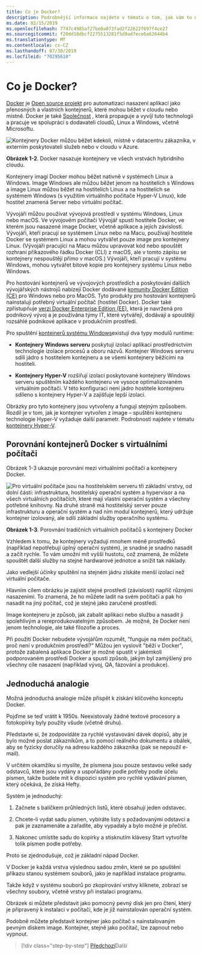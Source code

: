 ```yaml
---
title: Co je Docker?
description: Podrobnější informace najdete v tématu o tom, jak vám to může porozumět.
ms.date: 02/15/2019
ms.openlocfilehash: 7747c4985af27be0a073fad2f22622f697f4ce27
ms.sourcegitcommit: f20dd18dbcf2275513281f5d9ad7ece6a62644b4
ms.translationtype: MT
ms.contentlocale: cs-CZ
ms.lasthandoff: 07/30/2019
ms.locfileid: "70295610"
---
```

# <a name="what-is-docker"></a>Co je Docker?

[Docker](https://www.docker.com/) je [Open source projekt](https://github.com/docker/docker) pro automatizaci nasazení aplikací jako přenosných a vlastních kontejnerů, které mohou běžet v cloudu nebo místně. Docker je také [Společnost](https://www.docker.com/) , která propaguje a vyvíjí tuto technologii a pracuje ve spolupráci s dodavateli cloudů, Linux a Windows, včetně Microsoftu.

![Kontejnery Docker můžou běžet kdekoli, místně v datacentru zákazníka, v externím poskytovateli služeb nebo v cloudu v Azure.](./media/image2.png)

**Obrázek 1-2**. Docker nasazuje kontejnery ve všech vrstvách hybridního cloudu.

Kontejnery imagí Docker mohou běžet nativně v systémech Linux a Windows. Image Windows ale můžou běžet jenom na hostitelích s Windows a image Linux můžou běžet na hostitelích Linux a na hostitelích se systémem Windows (s využitím virtuálního počítače Hyper-V Linux), kde hostitel znamená Server nebo virtuální počítač.

Vývojáři můžou používat vývojová prostředí v systému Windows, Linux nebo macOS. Ve vývojovém počítači Vývojář spustí hostitele Docker, ve kterém jsou nasazené image Docker, včetně aplikace a jejích závislostí. Vývojáři, kteří pracují se systémem Linux nebo na Macu, používají hostitele Docker se systémem Linux a mohou vytvářet pouze image pro kontejnery Linux. (Vývojáři pracující na Macu můžou upravovat kód nebo spouštět rozhraní příkazového řádku Docker (CLI) z macOS, ale v tomto zápisu se kontejnery nespouštějí přímo v macOS.) Vývojáři, kteří pracují v systému Windows, mohou vytvářet bitové kopie pro kontejnery systému Linux nebo Windows.

Pro hostování kontejnerů ve vývojových prostředích a poskytování dalších vývojářských nástrojů nabízejí Docker dodávané [komunity Docker Edition (CE)](https://www.docker.com/community-edition) pro Windows nebo pro MacOS. Tyto produkty pro hostování kontejnerů nainstalují potřebný virtuální počítač (hostitel Docker). Docker také zpřístupňuje [verzi Docker Enterprise Edition (EE)](https://www.docker.com/enterprise-edition), která je navržená pro podnikový vývoj a je používána týmy IT, které vytvářejí, dodávají a spouštějí rozsáhlé podnikové aplikace v produkčním prostředí.

Pro spuštění [kontejnerů systému Windows](/virtualization/windowscontainers/about/)existují dva typy modulů runtime:

- **Kontejnery Windows serveru** poskytují izolaci aplikací prostřednictvím technologie izolace procesů a oboru názvů. Kontejner Windows serveru sdílí jádro s hostitelem kontejneru a se všemi kontejnery běžícími na hostiteli.

- **Kontejnery Hyper-V** rozšiřují izolaci poskytované kontejnery Windows serveru spuštěním každého kontejneru ve vysoce optimalizovaném virtuálním počítači. V této konfiguraci není jádro hostitele kontejneru sdíleno s kontejnery Hyper-V a zajišťuje lepší izolaci.

Obrázky pro tyto kontejnery jsou vytvořeny a fungují stejným způsobem. Rozdíl je v tom, jak je kontejner vytvořen z image – spuštění kontejneru technologie Hyper-V vyžaduje další parametr. Podrobnosti najdete v tématu [kontejnery Hyper-V](https://docs.microsoft.com/virtualization/windowscontainers/manage-containers/hyperv-container).

## <a name="comparing-docker-containers-with-virtual-machines"></a>Porovnání kontejnerů Docker s virtuálními počítači

Obrázek 1-3 ukazuje porovnání mezi virtuálními počítači a kontejnery Docker.

![Pro virtuální počítače jsou na hostitelském serveru tři základní vrstvy, od dolní části: infrastruktura, hostitelský operační systém a hypervisor a na všech virtuálních počítačích, které mají vlastní operační systém a všechny potřebné knihovny. Na druhé straně má hostitelský server pouze infrastrukturu a operační systém a nad ním modul kontejnerů, který udržuje kontejner izolovaný, ale sdílí základní služby operačního systému.](./media/image3.png)

**Obrázek 1-3**. Porovnání tradičních virtuálních počítačů s kontejnery Docker

Vzhledem k tomu, že kontejnery vyžadují mnohem méně prostředků (například nepotřebují úplný operační systém), je snadné je snadno nasadit a začít rychle. To vám umožní mít vyšší hustotu, což znamená, že můžete spouštět další služby na stejné hardwarové jednotce a snížit tak náklady.

Jako vedlejší účinky spuštění na stejném jádru získáte menší izolaci než virtuální počítače.

Hlavním cílem obrázku je zajistit stejné prostředí (závislosti) napříč různými nasazeními. To znamená, že ho můžete ladit na svém počítači a pak ho nasadit na jiný počítač, což je stejné jako zaručené prostředí.

Image kontejneru je způsob, jak zabalit aplikaci nebo službu a nasadit ji spolehlivým a rereprodukovatelným způsobem. Je možné, že Docker není jenom technologie, ale také filozofie a proces.

Při použití Docker nebudete vývojářům rozumět, "funguje na mém počítači, proč není v produkčním prostředí?" Můžou jen vyslovit "běží v Docker", protože zabalená aplikace Docker je možné spustit v jakémkoli podporovaném prostředí Docker a spustí způsob, jakým byl zamýšlený pro všechny cíle nasazení (například vývoj, QA, fázování a produkce).

## <a name="a-simple-analogy"></a>Jednoduchá analogie

Možná jednoduchá analogie může přispět k získání klíčového konceptu Docker.

Pojďme se teď vrátit k 1950s. Neexistovaly žádné textové procesory a fotokopírky byly použity všude (včetně druhu).

Představte si, že zodpovídáte za rychlé vystavování dávek dopisů, aby je bylo možné poslat zákazníkům, a to pomocí reálného dokumentu a obálek, aby se fyzicky doručily na adresu každého zákazníka (pak se nepoužil e-mail).

V určitém okamžiku si myslíte, že písmena jsou pouze sestavou velké sady odstavců, které jsou vydány a uspořádány podle potřeby podle účelu písmen, takže budete mít k dispozici systém pro rychlé vydávání písmen, který očekává, že získá Hefty.

Systém je jednoduchý:

1. Začnete s balíčkem průhledných listů, které obsahují jeden odstavec.

2. Chcete-li vydat sadu písmen, vybíráte listy s požadovanými odstavci a pak je zaznamenáte a zařadíte, aby vypadaly a bylo možné je přečíst.

3. Nakonec umístíte sadu do kopírky a stisknutím klávesy Start vytvoříte tolik písmen podle potřeby.

Proto se zjednodušuje, což je základní nápad Docker.

V Docker je každá vrstva výslednou sadou změn, které se po spuštění příkazu stanou systémem souborů, jako je například instalace programu.

Takže když v systému souborů po zkopírování vrstvy kliknete, zobrazí se všechny soubory, včetně vrstvy při instalaci programu.

Obrázek si můžete představit jako pomocný pevný disk jen pro čtení, který je připravený k instalaci v počítači, kde je již nainstalován operační systém.

Podobně můžete představit kontejner jako počítač s nainstalovaným pevným diskem image. Kontejner, stejně jako počítač, lze zapnout nebo vypnout.

>[!div class="step-by-step"]
>[Předchozí](index.md)Další
>[](docker-terminology.md)

